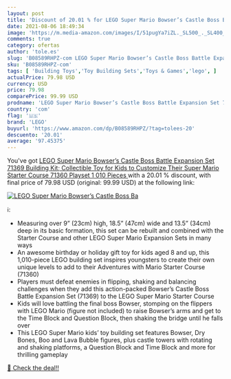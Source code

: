 ```yaml
---
layout: post
title: 'Discount of 20.01 % for LEGO Super Mario Bowser’s Castle Boss Ba'
date: 2021-08-06 18:49:34
image: 'https://m.media-amazon.com/images/I/51pugYa7iZL._SL500_._SL400_.jpg'
comments: true
category: ofertas
author: 'tole.es'
slug: 'B08589RHPZ-com LEGO Super Mario Bowser’s Castle Boss Battle Expansion...'
sku: 'B08589RHPZ-com'
tags: [ 'Building Toys','Toy Building Sets','Toys & Games','lego', ]
actualPrice: 79.98 USD
currency: USD
price: 79.98
comparePrice: 99.99 USD
prodname: 'LEGO Super Mario Bowser’s Castle Boss Battle Expansion Set 71369 Building Kit; Collectible Toy for Kids to Customize Their Super Mario Starter Course  71360  Playset  1 010 Pieces '
country: 'com'
flag: '🇺🇸'
brand: 'LEGO'
buyurl: 'https://www.amazon.com/dp/B08589RHPZ/?tag=tolees-20'
descuento: '20.01'
average: '97.45375'
---
```


You've got [LEGO Super Mario Bowser’s Castle Boss Battle Expansion Set 71369 Building Kit; Collectible Toy for Kids to Customize Their Super Mario Starter Course  71360  Playset  1 010 Pieces ](https://www.amazon.com/dp/B08589RHPZ/?tag=tolees-20) with a  20.01 % discount, with final price of 79.98 USD (original: 99.99 USD) at the following link:

[![LEGO Super Mario Bowser’s Castle Boss Ba](https://m.media-amazon.com/images/I/51pugYa7iZL._SL500_._SL400_.jpg)](https://www.amazon.com/dp/B08589RHPZ/?tag=tolees-20)

ℹ️:

- Measuring over 9” (23cm) high, 18.5” (47cm) wide and 13.5” (34cm) deep in its basic formation, this set can be rebuilt and combined with the Starter Course and other LEGO Super Mario Expansion Sets in many ways
- An awesome birthday or holiday gift toy for kids aged 8 and up, this 1,010-piece LEGO building set inspires youngsters to create their own unique levels to add to their Adventures with Mario Starter Course (71360)
- Players must defeat enemies in flipping, shaking and balancing challenges when they add this action-packed Bowser’s Castle Boss Battle Expansion Set (71369) to the LEGO Super Mario Starter Course
- Kids will love battling the final boss Bowser, stomping on the flippers with LEGO Mario (figure not included) to raise Bowser’s arms and get to the Time Block and Question Block, then shaking the bridge until he falls over
- This LEGO Super Mario kids’ toy building set features Bowser, Dry Bones, Boo and Lava Bubble figures, plus castle towers with rotating and shaking platforms, a Question Block and Time Block and more for thrilling gameplay

[🛒 Check the deal!!](https://www.amazon.com/dp/B08589RHPZ/?tag=tolees-20)
